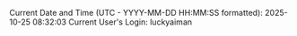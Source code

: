 Current Date and Time (UTC - YYYY-MM-DD HH:MM:SS formatted): 2025-10-25 08:32:03
Current User's Login: luckyaiman
